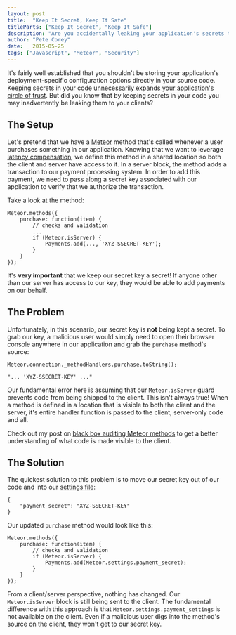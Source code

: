```yaml
---
layout: post
title:  "Keep It Secret, Keep It Safe"
titleParts: ["Keep It Secret", "Keep It Safe"]
description: "Are you accidentally leaking your application's secrets to the client? It's more likely than you may think."
author: "Pete Corey"
date:   2015-05-25
tags: ["Javascript", "Meteor", "Security"]
---
```


It's fairly well established that you shouldn't be storing your application's deployment-specific configuration options directly in your source code. Keeping secrets in your code [unnecessarily expands your application's circle of trust](http://joshowens.me/environment-settings-and-security-with-meteor-js/). But did you know that by keeping secrets in your code you may inadvertently be leaking them to your clients?

## The Setup

Let's pretend that we have a [Meteor](https://www.meteor.com/) method that's called whenever a user purchases something in our application. Knowing that we want to leverage [latency compensation](https://meteorhacks.com/introduction-to-latency-compensation), we define this method in a shared location so both the client and server have access to it. In a server block, the method adds a transaction to our payment processing system. In order to add this payment, we need to pass along a secret key associated with our application to verify that we authorize the transaction.

Take a look at the method:

<pre class="language-javascript"><code class="language-javascript">Meteor.methods({
    purchase: function(item) {
        // checks and validation
        ...
        if (Meteor.isServer) {
            Payments.add(..., 'XYZ-SSECRET-KEY');
        }
    }
});
</code></pre>

It's __very important__ that we keep our secret key a secret! If anyone other than our server has access to our key, they would be able to add payments on our behalf.

## The Problem

Unfortunately, in this scenario, our secret key is __not__ being kept a secret. To grab our key, a malicious user would simply need to open their browser console anywhere in our application and grab the <code class="language-javascript">purchase</code> method's source:

<pre class="language-javascript"><code class="language-javascript">Meteor.connection._methodHandlers.purchase.toString();

"... 'XYZ-SSECRET-KEY' ..."
</code></pre>

Our fundamental error here is assuming that our <code class="language-javascript">Meteor.isServer</code> guard prevents code from being shipped to the client. This isn't always true! When a method is defined in a location that is visible to both the client and the server, it's entire handler function is passed to the client, server-only code and all.

Check out my post on [black box auditing Meteor methods](/blog/2015/04/15/black-box-meteor-method-auditing/) to get a better understanding of what code is made visible to the client.

## The Solution

The quickest solution to this problem is to move our secret key out of our code and into our [settings file](http://docs.meteor.com/#/full/meteor_settings):

<pre class="language-javascript"><code class="language-javascript">{
    "payment_secret": "XYZ-SSECRET-KEY"
}
</code></pre>

Our updated <code class="language-javascript">purchase</code> method would look like this:

<pre class="language-javascript"><code class="language-javascript">Meteor.methods({
    purchase: function(item) {
        // checks and validation
        if (Meteor.isServer) {
            Payments.add(Meteor.settings.payment_secret);
        }
    }
});
</code></pre>

From a client/server perspective, nothing has changed. Our <code class="language-javascript">Meteor.isServer</code> block is still being sent to the client. The fundamental difference with this approach is that <code class="language-javascript">Meteor.settings.payment_settings</code> is not available on the client. Even if a malicious user digs into the method's source on the client, they won't get to our secret key.
